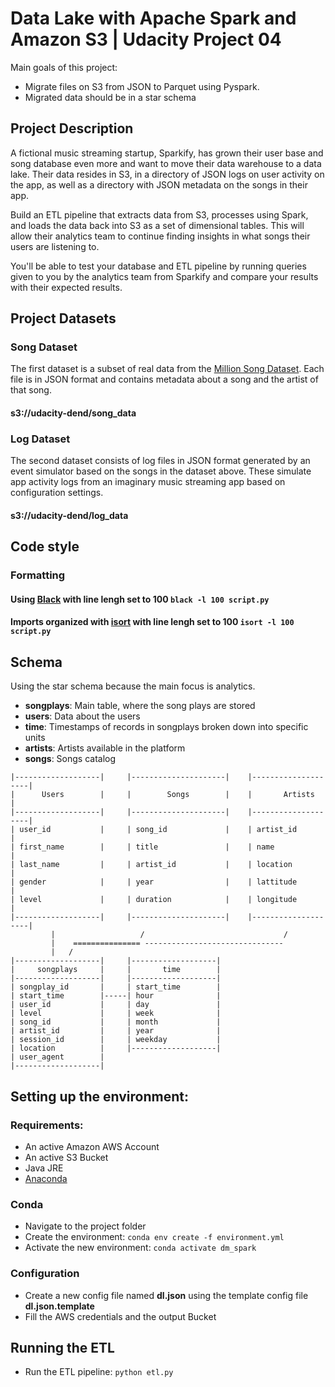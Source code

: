 # Data Lake with Apache Spark and Amazon S3 | Udacity Project 04

Main goals of this project:  
- Migrate files on S3 from JSON to Parquet using Pyspark.
- Migrated data should be in a star schema


## Project Description
A fictional music streaming startup, Sparkify, has grown their user base and song database even more and want to move their data warehouse to a data lake. 
Their data resides in S3, in a directory of JSON logs on user activity on the app, as well as a directory with JSON metadata on the songs in their app.

Build an ETL pipeline that extracts data from S3, processes using Spark, and loads the data back into S3 as a set of dimensional tables.
This will allow their analytics team to continue finding insights in what songs their users are listening to.

You'll be able to test your database and ETL pipeline by running queries given to you by the analytics team from Sparkify and compare your results with their expected results.

## Project Datasets

### Song Dataset 

The first dataset is a subset of real data from the [Million Song Dataset](http://millionsongdataset.com/). 
Each file is in JSON format and contains metadata about a song and the artist of that song.

#### s3://udacity-dend/song_data

### Log Dataset
The second dataset consists of log files in JSON format generated by an event simulator based on the songs in the dataset above. These simulate app activity logs from an imaginary music streaming app based on configuration settings.

#### s3://udacity-dend/log_data

## Code style

### Formatting 
#### Using [Black](https://github.com/psf/black) with line lengh set to 100 `black -l 100 script.py`

#### Imports organized with [isort](https://pypi.org/project/isort/) with line lengh set to 100 `isort -l 100 script.py `

## Schema

Using the star schema because the main focus is analytics.

- **songplays**: Main table, where the song plays are stored
- **users**: Data about the users
- **time**: Timestamps of records in songplays broken down into specific units
- **artists**: Artists available in the platform 
- **songs**: Songs catalog

```
|-------------------|     |---------------------|    |--------------------|
|      Users        |     |        Songs        |    |       Artists      |
|-------------------|     |---------------------|    |--------------------|
| user_id           |     | song_id             |    | artist_id          |
| first_name        |     | title               |    | name               |
| last_name         |     | artist_id           |    | location           |
| gender            |     | year                |    | lattitude          |
| level             |     | duration            |    | longitude          |
|-------------------|     |---------------------|    |--------------------|
         |                   /                               /
         |    =============== -------------------------------
         |   /
|-------------------|     |-------------------|
|     songplays     |     |       time        |
|-------------------|     |-------------------|
| songplay_id       |     | start_time        |
| start_time        |-----| hour              |
| user_id           |     | day               |
| level             |     | week              |
| song_id           |     | month             |
| artist_id         |     | year              |
| session_id        |     | weekday           |
| location          |     |-------------------|
| user_agent        |     
|-------------------|     

```

## Setting up the environment:

### Requirements:
- An active Amazon AWS Account
- An active S3 Bucket
- Java JRE
- [Anaconda](https://www.anaconda.com/)

### Conda
- Navigate to the project folder
- Create the environment: `conda env create -f environment.yml`
- Activate the new environment: `conda activate dm_spark`

### Configuration
- Create a new config file named **dl.json** using the template config file **dl.json.template**
- Fill the AWS credentials and the output Bucket

## Running the ETL

- Run the ETL pipeline: `python etl.py`



























